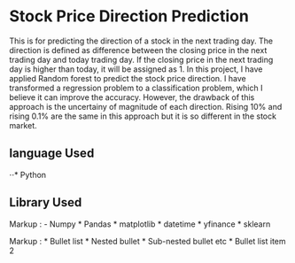 # Stock Price Direction Prediction
This is for predicting the direction of a stock in the next trading day. The direction is defined as difference between the closing price in the next trading day and today trading day. If the closing price in the next trading day is higher than today, it will be assigned as 1. In this project, I have applied Random forest to predict the stock price direction. I have transformed a regression problem to a classification problem, which I believe it can improve the accuracy. However, the drawback of this approach is the uncertainy of magnitude of each direction. Rising 10% and rising 0.1% are the same in this approach but it is so different in the stock market.




## language Used
⋅⋅* Python

## Library Used

Markup : - Numpy
         * Pandas
         * matplotlib
         * datetime
         * yfinance
         * sklearn

 Markup : * Bullet list
              * Nested bullet
                  * Sub-nested bullet etc
          * Bullet list item 2
